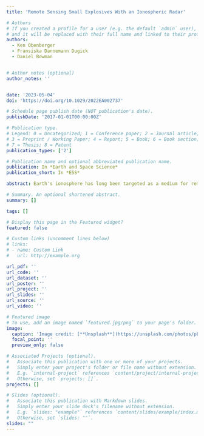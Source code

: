```yaml
---
title: 'Remote Sensing Small Explosives With an Ionospheric Radar'

# Authors
# If you created a profile for a user (e.g. the default `admin` user), write the username (folder name) here
# and it will be replaced with their full name and linked to their profile.
authors:
  - Ken Obenberger
  - Fransiska Dannemann Dugick
  - Daniel Bowman


# Author notes (optional)
author_notes: ''


date: '2023-05-04'
doi: 'https://doi.org/10.1029/2022EA002737'

# Schedule page publish date (NOT publication's date).
publishDate: '2017-01-01T00:00:00Z'

# Publication type.
# Legend: 0 = Uncategorized; 1 = Conference paper; 2 = Journal article;
# 3 = Preprint / Working Paper; 4 = Report; 5 = Book; 6 = Book section;
# 7 = Thesis; 8 = Patent
publication_types: ['2']

# Publication name and optional abbreviated publication name.
publication: In *Earth and Space Science*
publication_short: In *ESS*

abstract: Earth's ionosphere has long been targeted as a medium for remote sensing of explosive terrestrial events such as earthquakes, volcanic eruptions, and nuclear/conventional weapon detonations. Until now, the only confirmed ionospheric detections have been of very large events that were easily detectable through other traditional global sensor systems (e.g., seismic). We present the first clear, confirmed detections of relatively low yield 1-ton TNT-equivalent chemical explosions using pulsed Doppler radar observations of isodensity layers in the ionospheric E region. The shape and spectra of the detected waveforms closely match predictions from the acoustic ray tracing and weakly nonlinear waveform propagation models. The explosions were roughly three orders of magnitude lower yield than any previous confirmed ionospheric detection and represent the first conclusive evidence that explosions of this size can have clear impacts on the ionosphere. This technique could improve the remote detection of both anthropogenic and natural explosive events.

# Summary. An optional shortened abstract.
summary: []

tags: []

# Display this page in the Featured widget?
featured: false

# Custom links (uncomment lines below)
# links:
# - name: Custom Link
#   url: http://example.org

url_pdf: ''
url_code: ''
url_dataset: ''
url_poster: ''
url_project: ''
url_slides: ''
url_source: ''
url_video: ''

# Featured image
# To use, add an image named `featured.jpg/png` to your page's folder.
image:
  caption: 'Image credit: [**Unsplash**](https://unsplash.com/photos/pLCdAaMFLTE)'
  focal_point: ''
  preview_only: false

# Associated Projects (optional).
#   Associate this publication with one or more of your projects.
#   Simply enter your project's folder or file name without extension.
#   E.g. `internal-project` references `content/project/internal-project/index.md`.
#   Otherwise, set `projects: []`.
projects: []

# Slides (optional).
#   Associate this publication with Markdown slides.
#   Simply enter your slide deck's filename without extension.
#   E.g. `slides: "example"` references `content/slides/example/index.md`.
#   Otherwise, set `slides: ""`.
slides: ""
---
```





